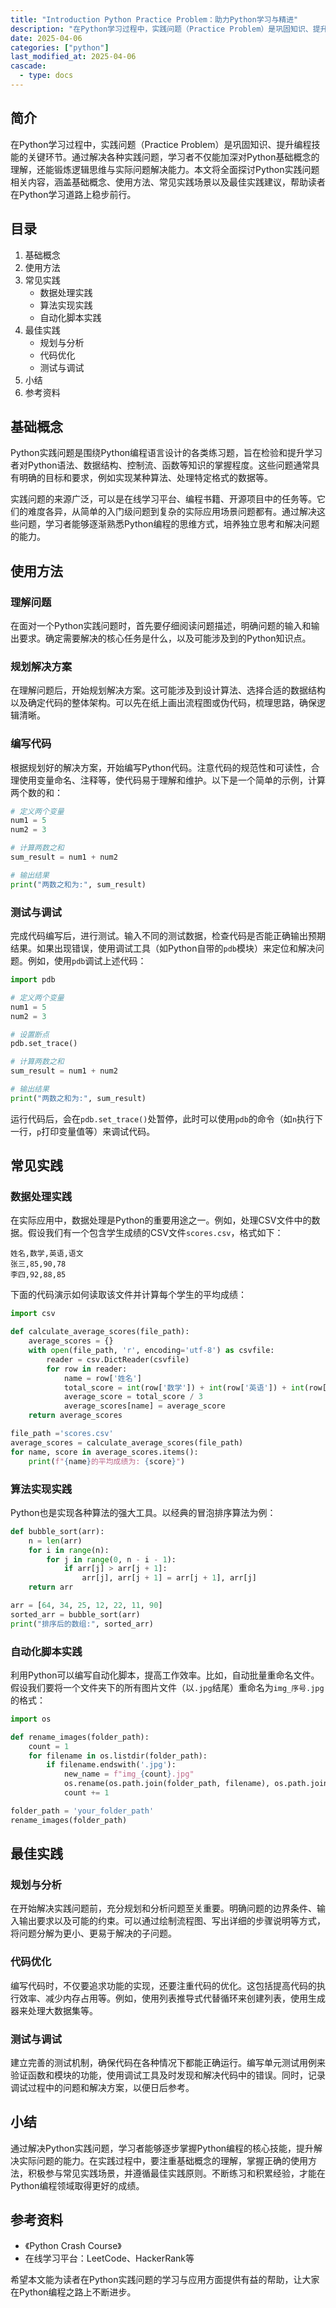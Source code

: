 ```yaml
---
title: "Introduction Python Practice Problem：助力Python学习与精进"
description: "在Python学习过程中，实践问题（Practice Problem）是巩固知识、提升编程技能的关键环节。通过解决各种实践问题，学习者不仅能加深对Python基础概念的理解，还能锻炼逻辑思维与实际问题解决能力。本文将全面探讨Python实践问题相关内容，涵盖基础概念、使用方法、常见实践场景以及最佳实践建议，帮助读者在Python学习道路上稳步前行。"
date: 2025-04-06
categories: ["python"]
last_modified_at: 2025-04-06
cascade:
  - type: docs
---
```



## 简介
在Python学习过程中，实践问题（Practice Problem）是巩固知识、提升编程技能的关键环节。通过解决各种实践问题，学习者不仅能加深对Python基础概念的理解，还能锻炼逻辑思维与实际问题解决能力。本文将全面探讨Python实践问题相关内容，涵盖基础概念、使用方法、常见实践场景以及最佳实践建议，帮助读者在Python学习道路上稳步前行。

<!-- more -->
## 目录
1. 基础概念
2. 使用方法
3. 常见实践
    - 数据处理实践
    - 算法实现实践
    - 自动化脚本实践
4. 最佳实践
    - 规划与分析
    - 代码优化
    - 测试与调试
5. 小结
6. 参考资料

## 基础概念
Python实践问题是围绕Python编程语言设计的各类练习题，旨在检验和提升学习者对Python语法、数据结构、控制流、函数等知识的掌握程度。这些问题通常具有明确的目标和要求，例如实现某种算法、处理特定格式的数据等。

实践问题的来源广泛，可以是在线学习平台、编程书籍、开源项目中的任务等。它们的难度各异，从简单的入门级问题到复杂的实际应用场景问题都有。通过解决这些问题，学习者能够逐渐熟悉Python编程的思维方式，培养独立思考和解决问题的能力。

## 使用方法
### 理解问题
在面对一个Python实践问题时，首先要仔细阅读问题描述，明确问题的输入和输出要求。确定需要解决的核心任务是什么，以及可能涉及到的Python知识点。

### 规划解决方案
在理解问题后，开始规划解决方案。这可能涉及到设计算法、选择合适的数据结构以及确定代码的整体架构。可以先在纸上画出流程图或伪代码，梳理思路，确保逻辑清晰。

### 编写代码
根据规划好的解决方案，开始编写Python代码。注意代码的规范性和可读性，合理使用变量命名、注释等，使代码易于理解和维护。以下是一个简单的示例，计算两个数的和：

```python
# 定义两个变量
num1 = 5
num2 = 3

# 计算两数之和
sum_result = num1 + num2

# 输出结果
print("两数之和为:", sum_result)
```

### 测试与调试
完成代码编写后，进行测试。输入不同的测试数据，检查代码是否能正确输出预期结果。如果出现错误，使用调试工具（如Python自带的`pdb`模块）来定位和解决问题。例如，使用`pdb`调试上述代码：

```python
import pdb

# 定义两个变量
num1 = 5
num2 = 3

# 设置断点
pdb.set_trace()

# 计算两数之和
sum_result = num1 + num2

# 输出结果
print("两数之和为:", sum_result)
```

运行代码后，会在`pdb.set_trace()`处暂停，此时可以使用`pdb`的命令（如`n`执行下一行，`p`打印变量值等）来调试代码。

## 常见实践
### 数据处理实践
在实际应用中，数据处理是Python的重要用途之一。例如，处理CSV文件中的数据。假设我们有一个包含学生成绩的CSV文件`scores.csv`，格式如下：

```
姓名,数学,英语,语文
张三,85,90,78
李四,92,88,85
```

下面的代码演示如何读取该文件并计算每个学生的平均成绩：

```python
import csv

def calculate_average_scores(file_path):
    average_scores = {}
    with open(file_path, 'r', encoding='utf-8') as csvfile:
        reader = csv.DictReader(csvfile)
        for row in reader:
            name = row['姓名']
            total_score = int(row['数学']) + int(row['英语']) + int(row['语文'])
            average_score = total_score / 3
            average_scores[name] = average_score
    return average_scores

file_path ='scores.csv'
average_scores = calculate_average_scores(file_path)
for name, score in average_scores.items():
    print(f"{name}的平均成绩为: {score}")
```

### 算法实现实践
Python也是实现各种算法的强大工具。以经典的冒泡排序算法为例：

```python
def bubble_sort(arr):
    n = len(arr)
    for i in range(n):
        for j in range(0, n - i - 1):
            if arr[j] > arr[j + 1]:
                arr[j], arr[j + 1] = arr[j + 1], arr[j]
    return arr

arr = [64, 34, 25, 12, 22, 11, 90]
sorted_arr = bubble_sort(arr)
print("排序后的数组:", sorted_arr)
```

### 自动化脚本实践
利用Python可以编写自动化脚本，提高工作效率。比如，自动批量重命名文件。假设我们要将一个文件夹下的所有图片文件（以`.jpg`结尾）重命名为`img_序号.jpg`的格式：

```python
import os

def rename_images(folder_path):
    count = 1
    for filename in os.listdir(folder_path):
        if filename.endswith('.jpg'):
            new_name = f"img_{count}.jpg"
            os.rename(os.path.join(folder_path, filename), os.path.join(folder_path, new_name))
            count += 1

folder_path = 'your_folder_path'
rename_images(folder_path)
```

## 最佳实践
### 规划与分析
在开始解决实践问题前，充分规划和分析问题至关重要。明确问题的边界条件、输入输出要求以及可能的约束。可以通过绘制流程图、写出详细的步骤说明等方式，将问题分解为更小、更易于解决的子问题。

### 代码优化
编写代码时，不仅要追求功能的实现，还要注重代码的优化。这包括提高代码的执行效率、减少内存占用等。例如，使用列表推导式代替循环来创建列表，使用生成器来处理大数据集等。

### 测试与调试
建立完善的测试机制，确保代码在各种情况下都能正确运行。编写单元测试用例来验证函数和模块的功能，使用调试工具及时发现和解决代码中的错误。同时，记录调试过程中的问题和解决方案，以便日后参考。

## 小结
通过解决Python实践问题，学习者能够逐步掌握Python编程的核心技能，提升解决实际问题的能力。在实践过程中，要注重基础概念的理解，掌握正确的使用方法，积极参与常见实践场景，并遵循最佳实践原则。不断练习和积累经验，才能在Python编程领域取得更好的成绩。

## 参考资料
- 《Python Crash Course》
- 在线学习平台：LeetCode、HackerRank等

希望本文能为读者在Python实践问题的学习与应用方面提供有益的帮助，让大家在Python编程之路上不断进步。  